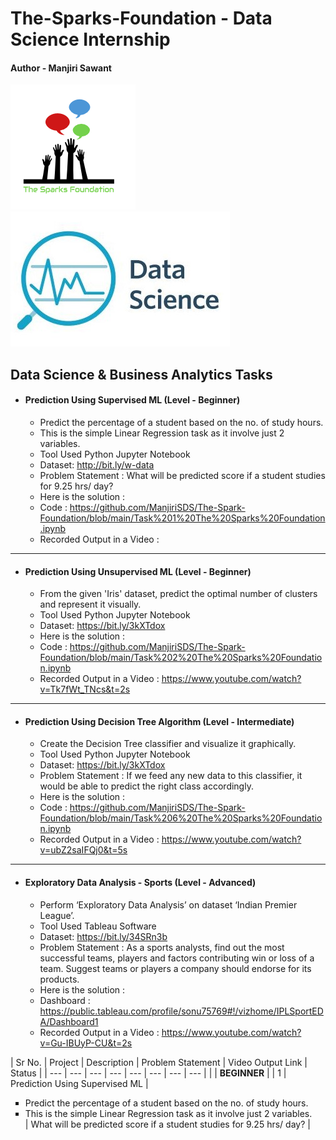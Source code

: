 # The-Sparks-Foundation - Data Science Internship 

#### Author - Manjiri Sawant



![alt text](https://github.com/ManjiriSDS/The-Spark-Foundation/blob/main/1519895156650.png) 
![alt text](https://github.com/ManjiriSDS/The-Spark-Foundation/blob/main/cover_updated.jpg)


## Data Science & Business Analytics Tasks



* #### Prediction Using Supervised ML (Level - Beginner)
  - Predict the percentage of a student based on the no. of study hours.
  - This is the simple Linear Regression task as it involve just 2 variables.
  - Tool  Used Python Jupyter Notebook
  - Dataset: http://bit.ly/w-data
  - Problem Statement : What will be predicted score if a student studies for 9.25 hrs/ day?
  - Here is the solution : 
  - Code : https://github.com/ManjiriSDS/The-Spark-Foundation/blob/main/Task%201%20The%20Sparks%20Foundation.ipynb 
  - Recorded Output in a Video : 

------------------------------------------------------------------------------------------------------

* #### Prediction Using Unsupervised ML (Level - Beginner)
  - From the given 'Iris' dataset, predict the optimal number of clusters and represent it visually.
  - Tool Used Python Jupyter Notebook
  - Dataset: https://bit.ly/3kXTdox
  - Here is the solution :
  - Code : https://github.com/ManjiriSDS/The-Spark-Foundation/blob/main/Task%202%20The%20Sparks%20Foundation.ipynb
  - Recorded Output in a Video : https://www.youtube.com/watch?v=Tk7fWt_TNcs&t=2s
 
 -------------------------------------------------------------------------------------------------------

* #### Prediction Using Decision Tree Algorithm (Level - Intermediate)
  - Create the Decision Tree classifier and visualize it graphically.
  - Tool Used Python Jupyter Notebook
  - Dataset: https://bit.ly/3kXTdox
  - Problem Statement : If we feed any new data to this classifier, it would be able to predict the right class accordingly.
  - Here is the solution : 
  - Code : https://github.com/ManjiriSDS/The-Spark-Foundation/blob/main/Task%206%20The%20Sparks%20Foundation.ipynb
  - Recorded Output in a Video : https://www.youtube.com/watch?v=ubZ2saIFQj0&t=5s

---------------------------------------------------------------------------------------------------------

* #### Exploratory Data Analysis - Sports (Level - Advanced)
  - Perform ‘Exploratory Data Analysis’ on dataset ‘Indian Premier League’.
  - Tool Used Tableau Software
  - Dataset: https://bit.ly/34SRn3b
  - Problem Statement : As a sports analysts, find out the most successful teams, players and factors contributing win or loss of a team. 
                        Suggest teams or players a company should endorse for its products.
  - Here is the solution : 
  - Dashboard : https://public.tableau.com/profile/sonu75769#!/vizhome/IPLSportEDA/Dashboard1
  - Recorded Output in a Video : https://www.youtube.com/watch?v=Gu-IBUyP-CU&t=2s


| Sr No. | Project | Description | Problem Statement | Video Output Link | Status |
| --- | --- | --- | --- | --- | --- | --- | --- |
| | **BEGINNER** |
| 1 | Prediction Using Supervised ML | <ul style="list-style-type: square "><li> Predict the percentage of a student based on the no. of study hours. </li> <li> This is the simple Linear Regression task as it involve just 2 variables. </li> | What will be predicted score if a student studies for 9.25 hrs/ day? |


